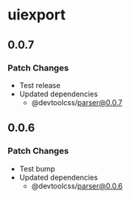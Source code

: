 # uiexport

## 0.0.7

### Patch Changes

- Test release
- Updated dependencies
  - @devtoolcss/parser@0.0.7

## 0.0.6

### Patch Changes

- Test bump
- Updated dependencies
  - @devtoolcss/parser@0.0.6
